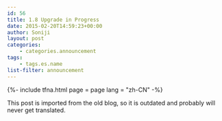 ```yaml
---
id: 56
title: 1.8 Upgrade in Progress
date: 2015-02-20T14:59:23+00:00
author: Soniji
layout: post
categories: 
    - categories.announcement
tags:
    - tags.es.name
list-filter: announcement
---
```

{%- include tfna.html page = page lang = "zh-CN" -%}
  
This post is imported from the old blog, so it is outdated and probably will never get translated.